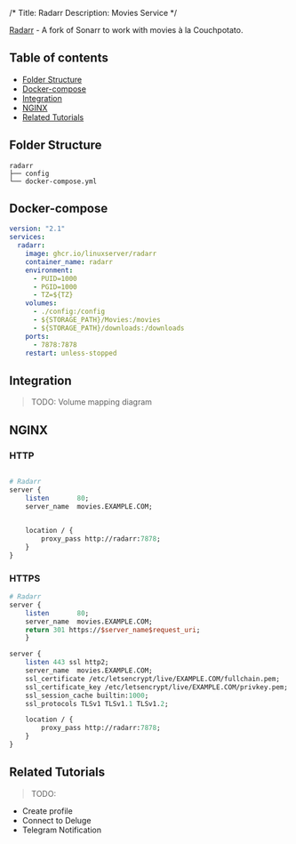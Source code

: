 /*
Title: Radarr
Description: Movies Service
*/

[Radarr](https://github.com/Radarr/Radarr) - A fork of Sonarr to work with movies à la Couchpotato.

## Table of contents
- [Folder Structure](#folder-structure)
- [Docker-compose](#docker-compose)
- [Integration](#integration)
- [NGINX](#nginx)
- [Related Tutorials](#related-tutorials)

## Folder Structure
```
radarr
├── config
└── docker-compose.yml
```

## Docker-compose
```yaml
version: "2.1"
services:
  radarr:
    image: ghcr.io/linuxserver/radarr
    container_name: radarr
    environment:
      - PUID=1000
      - PGID=1000
      - TZ=${TZ}
    volumes:
      - ./config:/config
      - ${STORAGE_PATH}/Movies:/movies
      - ${STORAGE_PATH}/downloads:/downloads
    ports:
      - 7878:7878
    restart: unless-stopped
```
## Integration

> TODO: Volume mapping diagram
## NGINX

### HTTP

```perl

# Radarr
server {
    listen       80;
    server_name  movies.EXAMPLE.COM;
    

    location / {
        proxy_pass http://radarr:7878;
    }
}
```
### HTTPS
```perl
# Radarr
server {
    listen       80;
    server_name  movies.EXAMPLE.COM;
    return 301 https://$server_name$request_uri;
    }

server {
    listen 443 ssl http2;
    server_name  movies.EXAMPLE.COM;
    ssl_certificate /etc/letsencrypt/live/EXAMPLE.COM/fullchain.pem;
    ssl_certificate_key /etc/letsencrypt/live/EXAMPLE.COM/privkey.pem;
    ssl_session_cache builtin:1000;
    ssl_protocols TLSv1 TLSv1.1 TLSv1.2;

    location / {
        proxy_pass http://radarr:7878;
    }
}
```
## Related Tutorials

> TODO:
 - Create profile
 - Connect to Deluge
 - Telegram Notification